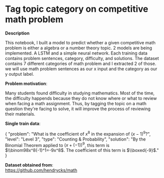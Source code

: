 # Tag topic category on competitive math problem 

**Description**

This notebook, I built a model to predict whether a given competitive math problem is either a algebra or a number theory topic.
2 models are being implemented. A LSTM and a simple neural network.
Each training data contains problem sentences, category, difficulty, and solutions.
The dataset contains 7 different categories of math problem and I extracted 2 of those.
we will use math problem sentences as our x input and the category as our y output label.

**Problem motivation**:

Many students found difficulty in studying mathematics. Most of the time, the difficulty happends because they do not know where or what to review when facing a math assignment. Thus, by tagging the topic on a math question they're facing to solve, it will improve the process of reviewing their materials.

**Single train data**: 

{
    "problem": "What is the coefficient of $x^8$ in the expansion of $(x-1)^9$?",
    "level": "Level 3",
    "type": "Counting & Probability",
    "solution": "By the Binomial Theorem applied to $(x+(-1))^9$, this term is $\\binom98x^8(-1)^1=-9x^8$.  The coefficient of this term is $\\boxed{-9}$."
}

**Dataset obtained from**: 
<br> https://github.com/hendrycks/math
